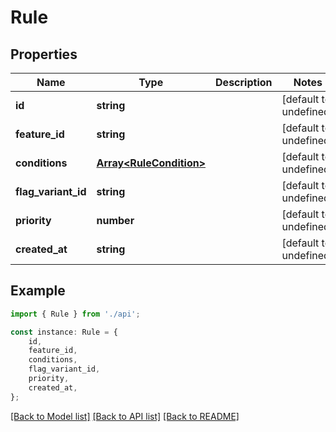 # Rule


## Properties

Name | Type | Description | Notes
------------ | ------------- | ------------- | -------------
**id** | **string** |  | [default to undefined]
**feature_id** | **string** |  | [default to undefined]
**conditions** | [**Array&lt;RuleCondition&gt;**](RuleCondition.md) |  | [default to undefined]
**flag_variant_id** | **string** |  | [default to undefined]
**priority** | **number** |  | [default to undefined]
**created_at** | **string** |  | [default to undefined]

## Example

```typescript
import { Rule } from './api';

const instance: Rule = {
    id,
    feature_id,
    conditions,
    flag_variant_id,
    priority,
    created_at,
};
```

[[Back to Model list]](../README.md#documentation-for-models) [[Back to API list]](../README.md#documentation-for-api-endpoints) [[Back to README]](../README.md)
